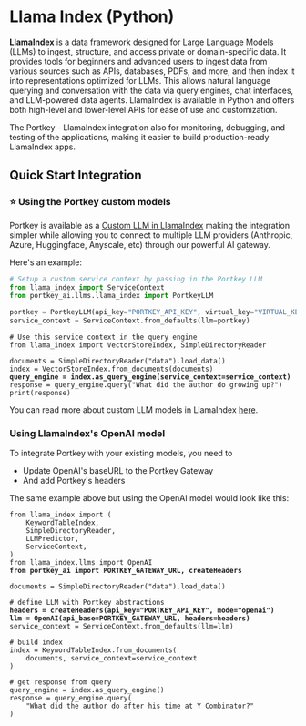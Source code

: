 # Llama Index (Python)

**LlamaIndex** is a data framework designed for Large Language Models (LLMs) to ingest, structure, and access private or domain-specific data. It provides tools for beginners and advanced users to ingest data from various sources such as APIs, databases, PDFs, and more, and then index it into representations optimized for LLMs. This allows natural language querying and conversation with the data via query engines, chat interfaces, and LLM-powered data agents. LlamaIndex is available in Python and offers both high-level and lower-level APIs for ease of use and customization.

The Portkey - LlamaIndex integration also for monitoring, debugging, and testing of the applications, making it easier to build production-ready LlamaIndex apps.

## Quick Start Integration

### ⭐️ Using the Portkey custom models

Portkey is available as a [Custom LLM in LlamaIndex](https://docs.llamaindex.ai/en/stable/getting\_started/customization.html) making the integration simpler while allowing you to connect to multiple LLM providers (Anthropic, Azure, Huggingface, Anyscale, etc) through our powerful AI gateway.

Here's an example:

```python
# Setup a custom service context by passing in the Portkey LLM
from llama_index import ServiceContext
from portkey_ai.llms.llama_index import PortkeyLLM

portkey = PortkeyLLM(api_key="PORTKEY_API_KEY", virtual_key="VIRTUAL_KEY")
service_context = ServiceContext.from_defaults(llm=portkey)
```

<pre class="language-python"><code class="lang-python"># Use this service context in the query engine
from llama_index import VectorStoreIndex, SimpleDirectoryReader

documents = SimpleDirectoryReader("data").load_data()
index = VectorStoreIndex.from_documents(documents)
<strong>query_engine = index.as_query_engine(service_context=service_context)
</strong>response = query_engine.query("What did the author do growing up?")
print(response)
</code></pre>

You can read more about custom LLM models in LlamaIndex [here](https://docs.llamaindex.ai/en/stable/module\_guides/models/llms/usage\_custom.html).



### Using LlamaIndex's OpenAI model

To integrate Portkey with your existing models, you need to

* Update OpenAI's baseURL to the Portkey Gateway
* And add Portkey's headers

The same example above but using the OpenAI model would look like this:

<pre class="language-python"><code class="lang-python">from llama_index import (
    KeywordTableIndex,
    SimpleDirectoryReader,
    LLMPredictor,
    ServiceContext,
)
from llama_index.llms import OpenAI
<strong>from portkey_ai import PORTKEY_GATEWAY_URL, createHeaders
</strong>
documents = SimpleDirectoryReader("data").load_data()

# define LLM with Portkey abstractions
<strong>headers = createHeaders(api_key="PORTKEY_API_KEY", mode="openai")
</strong><strong>llm = OpenAI(api_base=PORTKEY_GATEWAY_URL, headers=headers)
</strong>service_context = ServiceContext.from_defaults(llm=llm)

# build index
index = KeywordTableIndex.from_documents(
    documents, service_context=service_context
)

# get response from query
query_engine = index.as_query_engine()
response = query_engine.query(
    "What did the author do after his time at Y Combinator?"
)
</code></pre>

